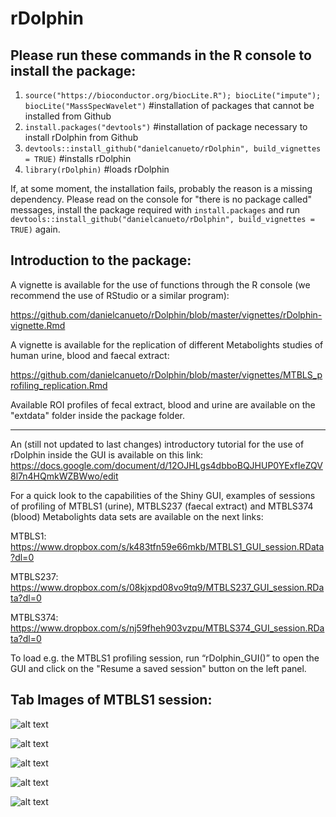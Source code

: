 # rDolphin



## Please run these commands in the R console to install the package:

1. `source("https://bioconductor.org/biocLite.R"); biocLite("impute"); biocLite("MassSpecWavelet")` #installation of packages that cannot be installed from Github
2. `install.packages("devtools")`    #installation of package necessary to install rDolphin from Github
3. `devtools::install_github("danielcanueto/rDolphin", build_vignettes = TRUE)`           #installs rDolphin
4. `library(rDolphin)`          #loads rDolphin

If, at some moment, the installation fails, probably the reason is a missing dependency. Please read on the console for "there is no package called" messages, install the package required with `install.packages` and run `devtools::install_github("danielcanueto/rDolphin", build_vignettes = TRUE)` again.


## Introduction to the package:

A vignette is available for the use of functions through the R console (we recommend the use of RStudio or a similar program):

https://github.com/danielcanueto/rDolphin/blob/master/vignettes/rDolphin-vignette.Rmd

A vignette is available for the replication of different Metabolights studies of human urine, blood and faecal extract:

https://github.com/danielcanueto/rDolphin/blob/master/vignettes/MTBLS_profiling_replication.Rmd

Available ROI profiles of fecal extract, blood and urine are available on the "extdata" folder inside the package folder.

------

An (still not updated to last changes) introductory tutorial for the use of rDolphin inside the GUI is available on this link: https://docs.google.com/document/d/12OJHLgs4dbboBQJHUP0YExfIeZQV8l7n4HQmkWZBWwo/edit

For a quick look to the capabilities of the Shiny GUI, examples of sessions of profiling of MTBLS1 (urine), MTBLS237 (faecal extract) and MTBLS374 (blood) Metabolights data sets are available on the next links:

MTBLS1: https://www.dropbox.com/s/k483tfn59e66mkb/MTBLS1_GUI_session.RData?dl=0

MTBLS237: https://www.dropbox.com/s/08kjxpd08vo9tq9/MTBLS237_GUI_session.RData?dl=0

MTBLS374: https://www.dropbox.com/s/nj59fheh903vzpu/MTBLS374_GUI_session.RData?dl=0

To load e.g. the MTBLS1 profiling session, run “rDolphin_GUI()” to open the GUI and click on the "Resume a saved session" button on the left panel. 


## Tab Images of MTBLS1 session:

![alt text](https://cloud.githubusercontent.com/assets/21126465/25331880/df9f75e2-28e4-11e7-8e85-ae117f279d17.png)

![alt text](https://cloud.githubusercontent.com/assets/21126465/25332294/25baf29e-28e6-11e7-8fa5-feeeecfb6493.png)

![alt text](https://cloud.githubusercontent.com/assets/21126465/25331878/df9d5ca8-28e4-11e7-99d4-9bd89e3d8174.png)

![alt text](https://cloud.githubusercontent.com/assets/21126465/25331882/dfa16046-28e4-11e7-87b0-d10e6a7f71e8.png)

![alt text](https://cloud.githubusercontent.com/assets/21126465/25331881/dfa12748-28e4-11e7-9932-d120a31cef72.png)




